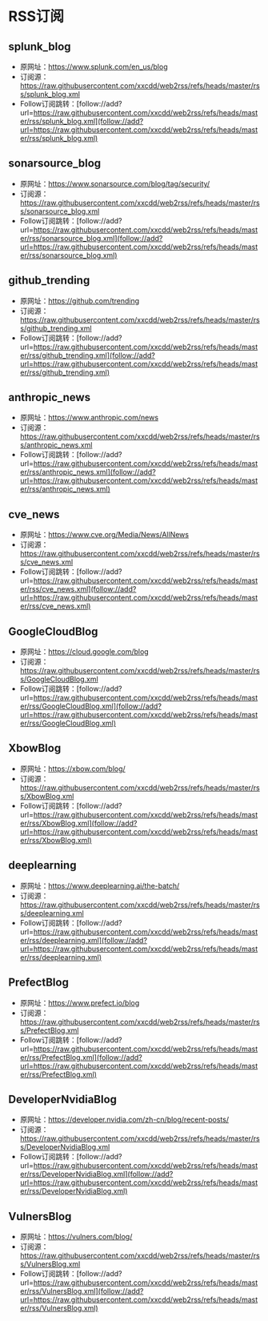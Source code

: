 # RSS订阅

## splunk_blog
- 原网址：https://www.splunk.com/en_us/blog
- 订阅源：https://raw.githubusercontent.com/xxcdd/web2rss/refs/heads/master/rss/splunk_blog.xml
- Follow订阅跳转：[follow://add?url=https://raw.githubusercontent.com/xxcdd/web2rss/refs/heads/master/rss/splunk_blog.xml](follow://add?url=https://raw.githubusercontent.com/xxcdd/web2rss/refs/heads/master/rss/splunk_blog.xml)

## sonarsource_blog
- 原网址：https://www.sonarsource.com/blog/tag/security/
- 订阅源：https://raw.githubusercontent.com/xxcdd/web2rss/refs/heads/master/rss/sonarsource_blog.xml
- Follow订阅跳转：[follow://add?url=https://raw.githubusercontent.com/xxcdd/web2rss/refs/heads/master/rss/sonarsource_blog.xml](follow://add?url=https://raw.githubusercontent.com/xxcdd/web2rss/refs/heads/master/rss/sonarsource_blog.xml)

## github_trending
- 原网址：https://github.com/trending
- 订阅源：https://raw.githubusercontent.com/xxcdd/web2rss/refs/heads/master/rss/github_trending.xml
- Follow订阅跳转：[follow://add?url=https://raw.githubusercontent.com/xxcdd/web2rss/refs/heads/master/rss/github_trending.xml](follow://add?url=https://raw.githubusercontent.com/xxcdd/web2rss/refs/heads/master/rss/github_trending.xml)

## anthropic_news
- 原网址：https://www.anthropic.com/news
- 订阅源：https://raw.githubusercontent.com/xxcdd/web2rss/refs/heads/master/rss/anthropic_news.xml
- Follow订阅跳转：[follow://add?url=https://raw.githubusercontent.com/xxcdd/web2rss/refs/heads/master/rss/anthropic_news.xml](follow://add?url=https://raw.githubusercontent.com/xxcdd/web2rss/refs/heads/master/rss/anthropic_news.xml)

## cve_news
- 原网址：https://www.cve.org/Media/News/AllNews
- 订阅源：https://raw.githubusercontent.com/xxcdd/web2rss/refs/heads/master/rss/cve_news.xml
- Follow订阅跳转：[follow://add?url=https://raw.githubusercontent.com/xxcdd/web2rss/refs/heads/master/rss/cve_news.xml](follow://add?url=https://raw.githubusercontent.com/xxcdd/web2rss/refs/heads/master/rss/cve_news.xml)

## GoogleCloudBlog
- 原网址：https://cloud.google.com/blog
- 订阅源：https://raw.githubusercontent.com/xxcdd/web2rss/refs/heads/master/rss/GoogleCloudBlog.xml
- Follow订阅跳转：[follow://add?url=https://raw.githubusercontent.com/xxcdd/web2rss/refs/heads/master/rss/GoogleCloudBlog.xml](follow://add?url=https://raw.githubusercontent.com/xxcdd/web2rss/refs/heads/master/rss/GoogleCloudBlog.xml)

## XbowBlog
- 原网址：https://xbow.com/blog/
- 订阅源：https://raw.githubusercontent.com/xxcdd/web2rss/refs/heads/master/rss/XbowBlog.xml
- Follow订阅跳转：[follow://add?url=https://raw.githubusercontent.com/xxcdd/web2rss/refs/heads/master/rss/XbowBlog.xml](follow://add?url=https://raw.githubusercontent.com/xxcdd/web2rss/refs/heads/master/rss/XbowBlog.xml)

## deeplearning
- 原网址：https://www.deeplearning.ai/the-batch/
- 订阅源：https://raw.githubusercontent.com/xxcdd/web2rss/refs/heads/master/rss/deeplearning.xml
- Follow订阅跳转：[follow://add?url=https://raw.githubusercontent.com/xxcdd/web2rss/refs/heads/master/rss/deeplearning.xml](follow://add?url=https://raw.githubusercontent.com/xxcdd/web2rss/refs/heads/master/rss/deeplearning.xml)

## PrefectBlog
- 原网址：https://www.prefect.io/blog
- 订阅源：https://raw.githubusercontent.com/xxcdd/web2rss/refs/heads/master/rss/PrefectBlog.xml
- Follow订阅跳转：[follow://add?url=https://raw.githubusercontent.com/xxcdd/web2rss/refs/heads/master/rss/PrefectBlog.xml](follow://add?url=https://raw.githubusercontent.com/xxcdd/web2rss/refs/heads/master/rss/PrefectBlog.xml)

## DeveloperNvidiaBlog
- 原网址：https://developer.nvidia.com/zh-cn/blog/recent-posts/
- 订阅源：https://raw.githubusercontent.com/xxcdd/web2rss/refs/heads/master/rss/DeveloperNvidiaBlog.xml
- Follow订阅跳转：[follow://add?url=https://raw.githubusercontent.com/xxcdd/web2rss/refs/heads/master/rss/DeveloperNvidiaBlog.xml](follow://add?url=https://raw.githubusercontent.com/xxcdd/web2rss/refs/heads/master/rss/DeveloperNvidiaBlog.xml)

## VulnersBlog
- 原网址：https://vulners.com/blog/
- 订阅源：https://raw.githubusercontent.com/xxcdd/web2rss/refs/heads/master/rss/VulnersBlog.xml
- Follow订阅跳转：[follow://add?url=https://raw.githubusercontent.com/xxcdd/web2rss/refs/heads/master/rss/VulnersBlog.xml](follow://add?url=https://raw.githubusercontent.com/xxcdd/web2rss/refs/heads/master/rss/VulnersBlog.xml)

